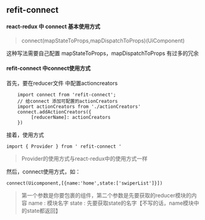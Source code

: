 ## refit-connect

#### react-redux  中 connect 基本使用方式
> connect(mapStateToProps,mapDispatchToProps)(UiComponent)

这种写法需要自己配置 mapStateToProps，mapDispatchToProps 有过多的冗余

#### refit-connect 中connect使用方式
首先，要在reducer文件 中配置actioncreators

```
	import connect from 'refit-connect';
	// 给connect 添加可配置的actionCreators
	import actionCreators from './actionCreators'
	connect.addActionCreators({
   		 [reducerName]: actionCreators
	})
```

接着，使用方式

```
import { Provider } from ' refit-connect '
```

> Provider的使用方式与react-redux中的使用方式一样

然后，connect使用方式，如：

```
connect(Uicomponent,[{name:'home',state:['swiperList']}])
```

> 第一个参数是你要包裹的组件，第二个参数是先要获取的reducer模块的内容
> name : 模块名字     state : 先要获取state的名字【不写的话，name模块中的state都返回】

